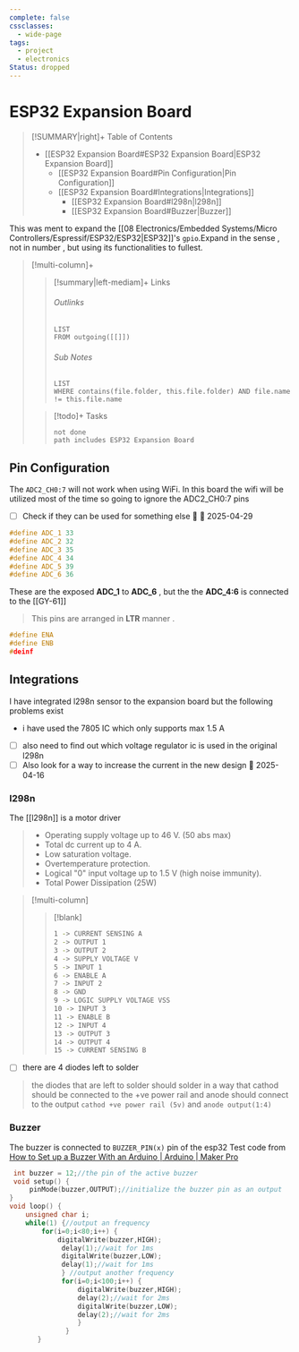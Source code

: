 ```yaml
---
complete: false
cssclasses:
  - wide-page
tags:
  - project
  - electronics
Status: dropped
---
```


# ESP32 Expansion Board

>[!SUMMARY|right]+ Table of Contents
>- [[ESP32 Expansion Board#ESP32 Expansion Board|ESP32 Expansion Board]]
>    - [[ESP32 Expansion Board#Pin Configuration|Pin Configuration]]
>    - [[ESP32 Expansion Board#Integrations|Integrations]]
>        - [[ESP32 Expansion Board#l298n|l298n]]
>        - [[ESP32 Expansion Board#Buzzer|Buzzer]]

This was ment to expand the [[08 Electronics/Embedded Systems/Micro Controllers/Espressif/ESP32/ESP32|ESP32]]'s `gpio`.Expand in the sense , not in number , but using its functionalities to fullest. 

> [!multi-column]+
>
> > [!summary|left-mediam]+ Links
> >
> > ###### Outlinks
> >
> > ```dataview
> > LIST
> > FROM outgoing([[]])
> > ```
> >
> > ###### Sub Notes
> >
> > ```dataview
> > LIST
> > WHERE contains(file.folder, this.file.folder) AND file.name != this.file.name
> > ```
>
> > [!todo]+ Tasks
> >
> > ```tasks
> >not done
>>path includes ESP32 Expansion Board
> > ```



## Pin Configuration
The `ADC2_CH0:7` will not work when using WiFi. In this board the wifi will be utilized most of the time so going to ignore the ADC2_CH0:7 pins  
- [ ] Check if they can be used for something else 🔽 📅 2025-04-29

```c
#define ADC_1 33  
#define ADC_2 32
#define ADC_3 35
#define ADC_4 34
#define ADC_5 39 
#define ADC_6 36
```

These are the exposed **ADC_1** to **ADC_6**  , but the the **ADC_4:6** is connected to the [[GY-61]]
> This pins are arranged in **LTR** manner .

```cpp
#define ENA 
#define ENB
#deinf 
```

## Integrations

I have integrated l298n sensor to the expansion board but the following problems exist
-  i have used the 7805 IC which only supports max 1.5 A
- [ ] also  need to find out which voltage regulator ic is used in the original l298n 
- [ ] Also look for a way to increase the current in the new design 📅 2025-04-16

### l298n
The [[l298n]] is a motor driver 

>- Operating supply voltage up to 46 V. (50 abs max) 
>-  Total dc current up to 4 A. 
>- Low saturation voltage. 
>- Overtemperature protection. 
>- Logical "0" input voltage up to 1.5 V (high noise immunity).
>- Total Power Dissipation (25W)

>[!multi-column]
>
>>[!blank]
>>```bash
>>1 -> CURRENT SENSING A
>>2 -> OUTPUT 1
>>3 -> OUTPUT 2
>>4 -> SUPPLY VOLTAGE V
>>5 -> INPUT 1
>>6 -> ENABLE A
>>7 -> INPUT 2
>>8 -> GND
>>9 -> LOGIC SUPPLY VOLTAGE VSS
>>10 -> INPUT 3
>>11 -> ENABLE B
>>12 -> INPUT 4
>>13 -> OUTPUT 3
>>14 -> OUTPUT 4
>>15 -> CURRENT SENSING B
>>```

- [ ] there are 4 diodes left to solder

> the diodes that are left to solder should solder in a way that cathod should be connected to the +ve power rail and anode should connect to the output
`cathod +ve power rail (5v)` and `anode output(1:4)`


### Buzzer
The buzzer is connected to `BUZZER_PIN(x)` pin of the esp32
Test code from [How to Set up a Buzzer With an Arduino | Arduino | Maker Pro](https://maker.pro/arduino/projects/buzzer)
```cpp
 int buzzer = 12;//the pin of the active buzzer 
 void setup() { 
	 pinMode(buzzer,OUTPUT);//initialize the buzzer pin as an output 
} 
void loop() {
	unsigned char i;
	while(1) {//output an frequency 
		for(i=0;i<80;i++) { 
			digitalWrite(buzzer,HIGH);
			 delay(1);//wait for 1ms 
			 digitalWrite(buzzer,LOW); 
			 delay(1);//wait for 1ms 
			 } //output another frequency 
			 for(i=0;i<100;i++) { 
				 digitalWrite(buzzer,HIGH); 
				 delay(2);//wait for 2ms 
				 digitalWrite(buzzer,LOW); 
				 delay(2);//wait for 2ms 
				 }
			  }
	   }
```